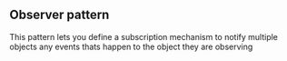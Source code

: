 ## Observer pattern

This pattern lets you define a subscription mechanism to notify multiple objects any events thats happen to the object they are observing
